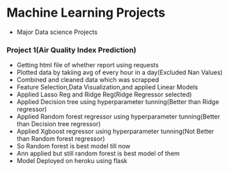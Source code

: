 # Machine Learning Projects
- Major Data science Projects

### Project 1(Air Quality Index Prediction)
- Getting html file of whether report using requests
- Plotted data by takiing avg of every hour in a day(Excluded Nan Values)
- Combined and cleaned data which was scrapped
- Feature Selection,Data Visualization,and applied Linear Models
- Applied Lasso Reg and Ridge Reg(Ridge Regressor selected)
- Applied Decision tree using hyperparameter tunning(Better than Ridge regressor) 
- Applied Random forest regressor using hyperparameter tunning(Better than Decision tree regressor) 
- Applied Xgboost regressor using hyperparameter tunning(Not  Better than Random forest regressor) 
- So Random forest is best model till now
- Ann applied but still random forest is best model of them
- Model Deployed on heroku using flask
